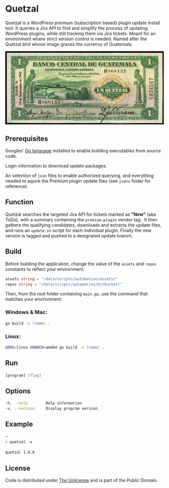 # Quetzal

Quetzal is a WordPress premium (subscription based) plugin update install tool. It queries a Jira API to find and simplify the process of updating WordPress plugins, while still tracking them via Jira tickets. Meant for an environment where strict version control is needed. Named after the Quetzal bird whose image graces the currency of Guatemala.

![Bird](quetzal.webp)

## Prerequisites

Googles' [Go language](https://go.dev) installed to enable building executables from source code.

Login information to download update packages.

An selection of `json` files to enable authorized querying, and everything needed to aquire the Premium plugin update files (see `jsons` folder for reference).

## Function

Quetzal searches the targeted Jira API for tickets marked as **"New"** (aka ToDo), with a summary containing the `premium-plugin` vendor tag . It then gathers the qualifying candidates, downloads and extracts the update files, and runs an `update.sh` script for each individual plugin. Finally the new version is tagged and pushed to a designated update branch.

## Build

Before building the application, change the value of the `assets` and `repos` constants to reflect your environment:

``` go
assets string = "/data/scripts/automation/assets/"
repos string = "/data/scripts/automation/bitbucket/"
```

Then, from the root folder containing `main.go`, use the command that matches your environment:

### Windows & Mac:

``` zsh
go build -o [name] .
```

### Linux:

``` zsh
GOOS=linux GOARCH=amd64 go build -o [name] .
```

## Run

``` zsh
[program] [flag]
```

## Options

``` zsh
-h, --help        Help information
-v, --version     Display program version
```

## Example

``` zsh
~
> quetzal -v

quetzal 1.0.0 
```

## License

Code is distributed under [The Unlicense](https://github.com/farghul/quetzal/blob/main/LICENSE.md) and is part of the Public Domain.
